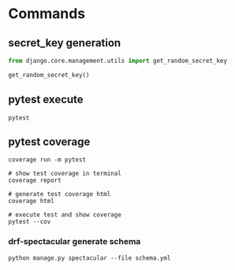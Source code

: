 # Commands

## secret_key generation

```python
from django.core.management.utils import get_random_secret_key

get_random_secret_key()
```

## pytest execute

```
pytest
```

## pytest coverage

```
coverage run -m pytest

# show test coverage in terminal
coverage report

# generate test coverage html
coverage html
```

```
# execute test and show coverage
pytest --cov
```

### drf-spectacular generate schema

```
python manage.py spectacular --file schema.yml
```
